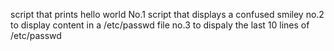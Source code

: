 script that prints hello world
No.1 script that displays a confused smiley
no.2 to display content in a /etc/passwd file
no.3 to dispaly the last 10 lines of /etc/passwd
